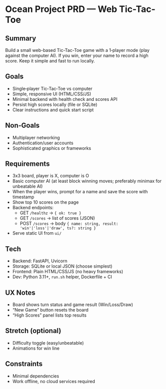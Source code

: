# Ocean Project PRD — Web Tic-Tac-Toe

## Summary
Build a small web-based Tic-Tac-Toe game with a 1‑player mode (play against the computer AI). If you win, enter your name to record a high score. Keep it simple and fast to run locally.

## Goals
- Single‑player Tic‑Tac‑Toe vs computer
- Simple, responsive UI (HTML/CSS/JS)
- Minimal backend with health check and scores API
- Persist high scores locally (file or SQLite)
- Clear instructions and quick start script

## Non‑Goals
- Multiplayer networking
- Authentication/user accounts
- Sophisticated graphics or frameworks

## Requirements
- 3x3 board, player is X, computer is O
- Basic computer AI (at least block winning moves; preferably minimax for unbeatable AI)
- When the player wins, prompt for a name and save the score with timestamp
- Show top 10 scores on the page
- Backend endpoints:
  - GET `/healthz` → `{ ok: true }`
  - GET `/scores` → list of scores (JSON)
  - POST `/scores` → body `{ name: string, result: 'win'|'loss'|'draw', ts?: string }`
- Serve static UI from `ui/`

## Tech
- Backend: FastAPI, Uvicorn
- Storage: SQLite or local JSON (choose simplest)
- Frontend: Plain HTML/CSS/JS (no heavy frameworks)
- Dev: Python 3.11+, `run.sh` helper, Dockerfile + CI

## UX Notes
- Board shows turn status and game result (Win/Loss/Draw)
- “New Game” button resets the board
- “High Scores” panel lists top results

## Stretch (optional)
- Difficulty toggle (easy/unbeatable)
- Animations for win line

## Constraints
- Minimal dependencies
- Work offline, no cloud services required
